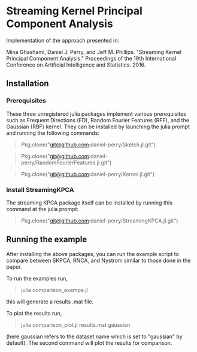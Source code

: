 # Streaming Kernel Principal Component Analysis

Implementation of the approach presented in:

Mina Ghashami, Daniel J. Perry, and Jeff M. Phillips. "Streaming Kernel Principal Component Analysis." Proceedings of the 19th International Conference on Artificial Intelligence and Statistics. 2016.


## Installation

### Prerequisites
These three unregistered julia packages implement various prerequisites such as Frequent Directions (FD), Random Fourier Features (RFF), and the Gaussian (RBF) kernel.
They can be installed by launching the julia prompt and running the following commands:

> Pkg.clone("git@github.com:daniel-perry/Sketch.jl.git")

> Pkg.clone("git@github.com:daniel-perry/RandomFourierFeatures.jl.git")

> Pkg.clone("git@github.com:daniel-perry/Kernel.jl.git")

### Install StreamingKPCA
The streaming KPCA package itself can be installed by running this command at the julia prompt:
> Pkg.clone("git@github.com:daniel-perry/StreamingKPCA.jl.git")

## Running the example

After installing the above packages, you can run the example script to compare between SKPCA, RNCA, and Nystrom similar to those done in the paper.

To run the examples run,

> julia comparison_exampe.jl

this will generate a results .mat file.

To plot the results run,

> julia comparison_plot.jl results.mat gaussian

(here gaussian refers to the dataset name which is set to "gaussian" by default).
The second command will plot the results for comparison.
